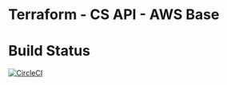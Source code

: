 # Terraform - CS API - AWS Base

# Build Status

[![CircleCI](https://circleci.com/gh/rb-org/cs-api-aws-base/tree/master.svg?style=svg&circle-token=ad1380da09b562ade7fe1f8f305764cdfff367c3)](https://circleci.com/gh/rb-org/cs-api-aws-base/tree/master)